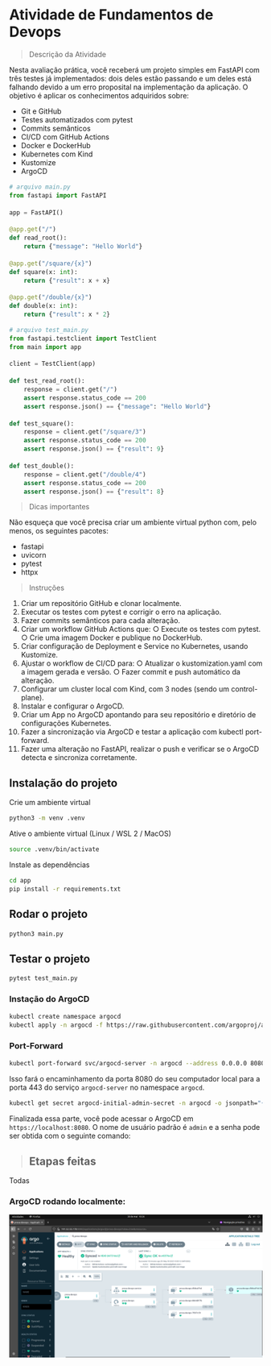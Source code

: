 # Atividade de Fundamentos de Devops

>Descrição da Atividade

Nesta avaliação prática, você receberá um projeto simples em FastAPI com três testes já
implementados: dois deles estão passando e um deles está falhando devido a um erro
proposital na implementação da aplicação. O objetivo é aplicar os conhecimentos adquiridos
sobre:

- Git e GitHub
- Testes automatizados com pytest
- Commits semânticos
- CI/CD com GitHub Actions
- Docker e DockerHub
- Kubernetes com Kind
- Kustomize
- ArgoCD

```python 
# arquivo main.py
from fastapi import FastAPI

app = FastAPI()

@app.get("/")
def read_root():
    return {"message": "Hello World"}

@app.get("/square/{x}")
def square(x: int):
    return {"result": x + x}

@app.get("/double/{x}")
def double(x: int):
    return {"result": x * 2}
```
```python
# arquivo test_main.py
from fastapi.testclient import TestClient
from main import app

client = TestClient(app)

def test_read_root():
    response = client.get("/")
    assert response.status_code == 200
    assert response.json() == {"message": "Hello World"}

def test_square():
    response = client.get("/square/3")
    assert response.status_code == 200
    assert response.json() == {"result": 9}

def test_double():
    response = client.get("/double/4")
    assert response.status_code == 200
    assert response.json() == {"result": 8}

```
>Dicas importantes

Não esqueça que você precisa criar um ambiente virtual python com, pelo menos, os
seguintes pacotes:
- fastapi
- uvicorn
- pytest
- httpx

>Instruções
1. Criar um repositório GitHub e clonar localmente.
2. Executar os testes com pytest e corrigir o erro na aplicação.
3. Fazer commits semânticos para cada alteração.
4. Criar um workflow GitHub Actions que:
○ Execute os testes com pytest.
○ Crie uma imagem Docker e publique no DockerHub.
5. Criar configuração de Deployment e Service no Kubernetes, usando Kustomize.
6. Ajustar o workflow de CI/CD para:
○ Atualizar o kustomization.yaml com a imagem gerada e versão.
○ Fazer commit e push automático da alteração.
7. Configurar um cluster local com Kind, com 3 nodes (sendo um control-plane).
8. Instalar e configurar o ArgoCD.
9. Criar um App no ArgoCD apontando para seu repositório e diretório de
configurações Kubernetes.
10. Fazer a sincronização via ArgoCD e testar a aplicação com kubectl
port-forward.
11. Fazer uma alteração no FastAPI, realizar o push e verificar se o ArgoCD detecta e
sincroniza corretamente.

## Instalação do projeto

Crie um ambiente virtual

```bash
python3 -m venv .venv
```

Ative o ambiente virtual (Linux / WSL 2 / MacOS)

```bash
source .venv/bin/activate
```

Instale as dependências

```bash
cd app
pip install -r requirements.txt
```

## Rodar o projeto

```bash
python3 main.py
```

## Testar o projeto

```bash
pytest test_main.py
```

### Instação do ArgoCD
```bash
kubectl create namespace argocd
kubectl apply -n argocd -f https://raw.githubusercontent.com/argoproj/argo-cd/stable/manifests/install.yaml
```

### Port-Forward
```bash
kubectl port-forward svc/argocd-server -n argocd --address 0.0.0.0 8080:443
```

Isso fará o encaminhamento da porta 8080 do seu computador local para a porta 443 do serviço ```argocd-server``` no namespace ```argocd```.

```bash
kubectl get secret argocd-initial-admin-secret -n argocd -o jsonpath="{.data.password}" | base64 -d; echo
```

Finalizada essa parte, você pode acessar o ArgoCD em ```https://localhost:8080```. O nome de usuário padrão é ```admin``` e a senha pode ser obtida com o seguinte comando:

> ## Etapas feitas 
 Todas

### ArgoCD rodando localmente:
![ArgoCDImage](./public/argocd.png)